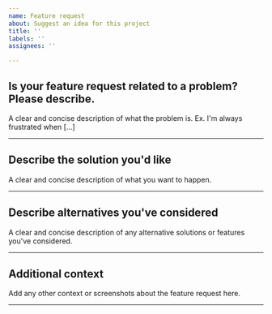 ```yaml
---
name: Feature request
about: Suggest an idea for this project
title: ''
labels: ''
assignees: ''

---
```


**Is your feature request related to a problem? Please describe.**
---

A clear and concise description of what the problem is. Ex. I'm always frustrated when [...]

---

**Describe the solution you'd like**
---

A clear and concise description of what you want to happen.

---

**Describe alternatives you've considered**
---

A clear and concise description of any alternative solutions or features you've considered.

---

**Additional context**
---

Add any other context or screenshots about the feature request here.

---